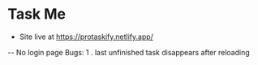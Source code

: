 # Task Me
- Site live at https://protaskify.netlify.app/

-- No login page
Bugs:
    1 . last unfinished task disappears after reloading
